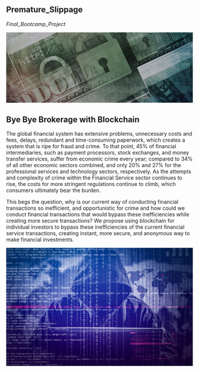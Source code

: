 ## Premature_Slippage
*Final_Bootcamp_Project*




![Image3](Images/Image_3.png)




## Bye Bye Brokerage with Blockchain

The global financial system has extensive problems, unnecessary costs and fees, delays, redundant and time-consuming paperwork, which creates a system that is ripe for fraud and crime. To that point, 45% of financial intermediaries, such as payment processors, stock exchanges, and money transfer services, suffer from economic crime every year; compared to 34% of all other economic sectors combined, and only 20% and 27% for the professional services and technology sectors, respectively.  As the attempts and complexity of crime within the Financial Service sector continues to rise, the costs for more stringent regulations continue to climb, which consumers ultimately bear the burden.



This begs the question, why is our current way of conducting financial transactions so inefficient, and opportunistic for crime and how could we conduct financial transactions that would bypass these inefficiencies while creating more secure transactions?  We propose using blockchain for individual investors to bypass these inefficiencies of the current financial service transactions, creating instant, more secure, and anonymous way to make financial investments.


![Image1](Images/Image_1.png)
